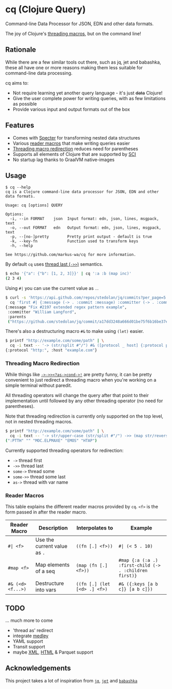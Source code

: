 # cq (Clojure Query)

Command-line Data Processor for JSON, EDN and other data formats.

The joy of Clojure's [threading macros](https://clojure.org/guides/threading_macros), but on the command line!

## Rationale

While there are a few similar tools out there, such as jq, jet and babashka, these all have one or more reasons making them less suitable for command-line data processing.

cq aims to:

- Not require learning yet another query language - it's just ~~data~~ Clojure!
- Give the user complete power for writing queries, with as few limitations as possible
- Provide various input and output formats out of the box

## Features

- Comes with [Specter](https://github.com/redplanetlabs/specter) for transforming nested data structures
- Various [reader macros](#reader-macros) that make writing queries easier
- [Threading macro redirection](#threading-macro-redirection) reduces need for parentheses
- Supports all elements of Clojure that are supported by [SCI](https://github.com/borkdude/sci)
- No startup lag thanks to GraalVM native-images

## Usage

```
$ cq --help
cq is a Clojure command-line data processor for JSON, EDN and other data formats.

Usage: cq [options] QUERY

Options:
  -i, --in FORMAT    json  Input format: edn, json, lines, msgpack, text
  -o, --out FORMAT   edn   Output format: edn, json, lines, msgpack, text
  -p, --[no-]pretty        Pretty print output - default is true
  -k, --key-fn             Function used to transform keys
  -h, --help

See https://github.com/markus-wa/cq for more information.
```

By default `cq` uses [thread last (`->>`)](https://clojure.org/guides/threading_macros#thread-last) semantics.

```bash
$ echo '{"a": {"b": [1, 2, 3]}}' | cq ':a :b (map inc)'
(2 3 4)
```

Using `#|` you can use the current value as `.`.

```bash
$ curl -s 'https://api.github.com/repos/stedolan/jq/commits?per_page=5' | \
  cq 'first #| {:message (-> . :commit :message) :committer (-> . :commit :committer :name) :parents (->> . :parents (map :html_url))}'
{:message "Fix #2197 extended regex pattern example",
 :committer "William Langford",
 :parents
 ("https://github.com/stedolan/jq/commit/a17dd3248a666d01be75f6b16be37e80e20b0954")}
```

There's also a destructuring macro `#&` to make using `(let)` easier.

```bash
$ printf "http://example.com/some/path" | \
  cq -i text -- '-> (str/split #"/") #& ([protocol _ host] {:protocol protocol :host host})'
{:protocol "http:", :host "example.com"}
```

### Threading Macro Redirection

While things like [`->->><?as->cond->!`](https://github.com/randomcorp/thread-first-thread-last-backwards-question-mark-as-arrow-cond-arrow-bang) are pretty funny,
it can be pretty convenient to just redirect a threading macro when you're working on a simple terminal without paredit.

All threading operators will change the query after that point to their implementation until followed by any other threading operator (no need for parentheses).

Note that threading redirection is currently only supported on the top level, not in nested threading macros.

```bash
$ printf "http://example.com/some/path" | \
  cq -i text -- '-> str/upper-case (str/split #"/") ->> (map str/reverse)'
(":PTTH" "" "MOC.ELPMAXE" "EMOS" "HTAP")
```

Currently supported threading operators for redirection:

- `->` thread first
- `->>` thread last
- `some->` thread some
- `some->>` thread some last
- `as->` thread with var name

### Reader Macros

This table explains the different reader macros provided by `cq`.
`<f>` is the form passed in after the reader macro.

| Reader Macro | Description | Interpolates to | Example |
| ------------ | ----------- | --------------- | ------- |
| `#\| <f>`  | Use the current value as `.` | `((fn [.] <f>))` | `#\| (< 5 . 10)` |
| `#map <f>` | Map elements of a seq | `(map (fn [.] <f>))` | `#map {:a (:a .) :first-child (-> . :children first)}` |
| `#& (<d> <f...>)` | Destructure into vars | `((fn [.] (let [<d> .] <f>)` | `#& ({:keys [a b c]} [a b c]})` |

## TODO

... much more to come

- 'thread as' redirect
- integrate [medley](https://github.com/weavejester/medley)
- YAML support
- Transit support
- maybe [XML](https://github.com/tolitius/xml-in), [HTML](https://github.com/davidsantiago/hickory) & Parquet support

## Acknowledgements

This project takes a lot of inspiration from [`jq`](https://stedolan.github.io/jq/), [`jet`](https://github.com/borkdude/jet) and [`babashka`](https://github.com/babashka/babashka)
